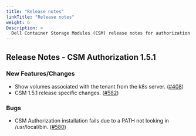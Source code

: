 ```yaml
---
title: "Release notes"
linkTitle: "Release notes"
weight: 6
Description: >
  Dell Container Storage Modules (CSM) release notes for authorization
---
```


## Release Notes - CSM Authorization 1.5.1

### New Features/Changes

- Show volumes associated with the tenant from the k8s server. ([#408](https://github.com/dell/csm/issues/408))
- CSM 1.5.1 release specific changes. ([#582](https://github.com/dell/csm/issues/582))

### Bugs

- CSM Authorization installation fails due to a PATH not looking in /usr/local/bin. ([#580](https://github.com/dell/csm/issues/580))
